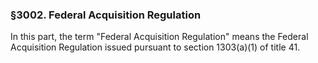 ### §3002. Federal Acquisition Regulation ###

 In this part, the term "Federal Acquisition Regulation" means the Federal Acquisition Regulation issued pursuant to section 1303(a)(1) of title 41.